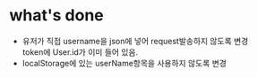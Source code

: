 # what's done
- 유저가 직접 username을 json에 넣어 request발송하지 않도록 변경  
  token에 User.id가 이미 들어 있음.
- localStorage에 있는 userName항목을 사용하지 않도록 변경